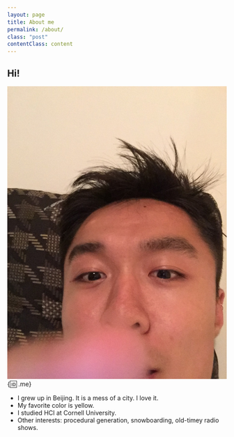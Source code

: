 ```yaml
---
layout: page
title: About me
permalink: /about/
class: "post"
contentClass: content
---
```


## Hi!<br>


![Alt me!](/img/me.jpeg){:id: .me}
- I grew up in Beijing. It is a mess of a city. I love it.
- My favorite color is <span class="yellow-highlight">yellow</span>.
- I studied HCI at Cornell University. 
- Other interests: procedural generation, snowboarding, old-timey radio shows.